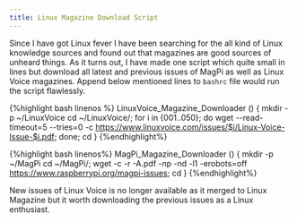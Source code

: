 ```yaml
---
title: Linux Magazine Download Script
---
```

Since I have got Linux fever I have been searching for the all kind of Linux knowledge sources and found out that magazines are good sources of unheard things. As it turns out, I have made one script which quite small in lines but download all latest and previous issues of MagPi as well as Linux Voice magazines. Append below mentioned lines to `bashrc` file would run the script flawlessly.

{%highlight bash linenos %}
LinuxVoice_Magazine_Downloader () {
mkdir -p ~/LinuxVoice
cd ~/LinuxVoice/;
for i in {001..050}; 
do wget --read-timeout=5 --tries=0 -c https://www.linuxvoice.com/issues/$i/Linux-Voice-Issue-$i.pdf; 
done;
cd
}
{%endhighlight%}

{%highlight bash linenos%}
MagPi_Magazine_Downloader () {
mkdir -p ~/MagPi
cd ~/MagPi/;
wget -c -r -A.pdf -np -nd -l1 -erobots=off https://www.raspberrypi.org/magpi-issues;
cd
}
{%endhighlight%}

New issues of Linux Voice is no longer available as it merged to Linux Magazine but it worth downloading the previous issues as a Linux enthusiast.
